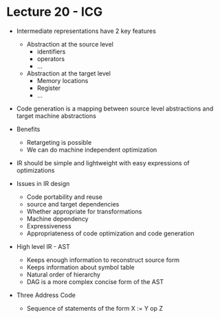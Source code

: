 # Lecture 20 - ICG

- Intermediate representations have 2 key features
  - Abstraction at the source level
    - identifiers
    - operators
    - ...
  - Abstraction at the target level
    - Memory locations
    - Register
    - ...

- Code generation is a mapping between source level abstractions and target machine abstractions
- Benefits
  - Retargeting is possible
  - We can do machine independent optimization

- IR should be simple and lightweight with easy expressions of optimizations

- Issues in IR design
  - Code portability and reuse
  - source and target dependencies
  - Whether appropriate for transformations
  - Machine dependency
  - Expressiveness
  - Appropriateness of code optimization and code generation

- High level IR - AST
  - Keeps enough information to reconstruct source form
  - Keeps information about symbol table
  - Natural order of hierarchy
  - DAG is a more complex concise form of the AST

- Three Address Code
  - Sequence of statements of the form X := Y op Z